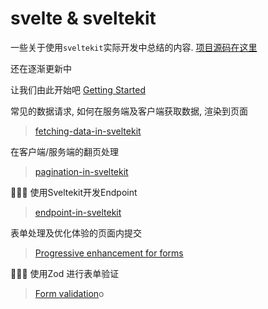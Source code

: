 # svelte & sveltekit

一些关于使用`sveltekit`实际开发中总结的内容.
[项目源码在这里](https://github.com/mactanxin/sveltekit-dummyjson-demo)

还在逐渐更新中

让我们由此开始吧 [Getting Started](./getting-started.md)

常见的数据请求, 如何在服务端及客户端获取数据, 渲染到页面

> [fetching-data-in-sveltekit](./fetching-data-in-sveltekit.md)

在客户端/服务端的翻页处理
> [pagination-in-sveltekit](./pagination-in-sveltekit.md)

🚧🚧🚧 使用Sveltekit开发Endpoint
> [endpoint-in-sveltekit](./endpoint-in-sveltekit.md)

表单处理及优化体验的页面内提交
> [Progressive enhancement for forms](./forms-and-enhancement.md)

🚧🚧🚧 使用Zod 进行表单验证
> [Form validation](./form-validation-with-zod.md)o
